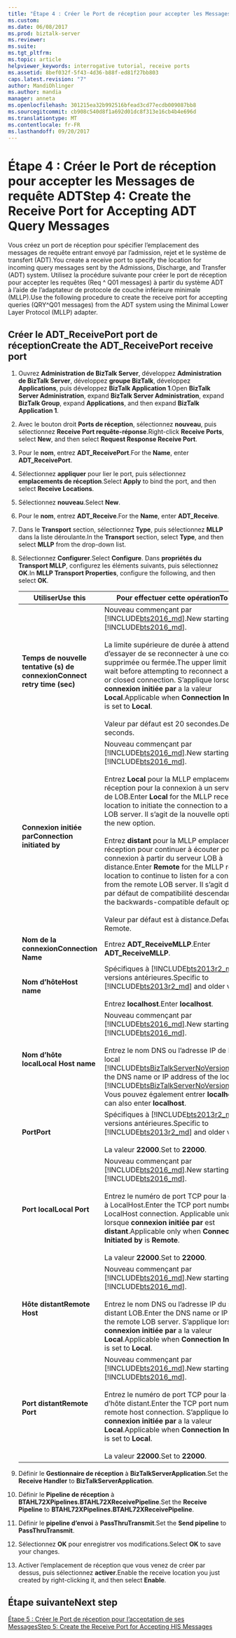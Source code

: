```yaml
---
title: "Étape 4 : Créer le Port de réception pour accepter les Messages de requête ADT | Documents Microsoft"
ms.custom: 
ms.date: 06/08/2017
ms.prod: biztalk-server
ms.reviewer: 
ms.suite: 
ms.tgt_pltfrm: 
ms.topic: article
helpviewer_keywords: interrogative tutorial, receive ports
ms.assetid: 8bef032f-5f43-4d36-b88f-ed81f27bb803
caps.latest.revision: "7"
author: MandiOhlinger
ms.author: mandia
manager: anneta
ms.openlocfilehash: 301215ea32b992516bfead3cd77ecdb009087bb8
ms.sourcegitcommit: cb908c540d8f1a692d01dc8f313e16cb4b4e696d
ms.translationtype: MT
ms.contentlocale: fr-FR
ms.lasthandoff: 09/20/2017
---
```

# <a name="step-4-create-the-receive-port-for-accepting-adt-query-messages"></a><span data-ttu-id="b3f29-102">Étape 4 : Créer le Port de réception pour accepter les Messages de requête ADT</span><span class="sxs-lookup"><span data-stu-id="b3f29-102">Step 4: Create the Receive Port for Accepting ADT Query Messages</span></span>
<span data-ttu-id="b3f29-103">Vous créez un port de réception pour spécifier l’emplacement des messages de requête entrant envoyé par l’admission, rejet et le système de transfert (ADT).</span><span class="sxs-lookup"><span data-stu-id="b3f29-103">You create a receive port to specify the location for incoming query messages sent by the Admissions, Discharge, and Transfer (ADT) system.</span></span> <span data-ttu-id="b3f29-104">Utilisez la procédure suivante pour créer le port de réception pour accepter les requêtes (Req ^ Q01 messages) à partir du système ADT à l’aide de l’adaptateur de protocole de couche inférieure minimale (MLLP).</span><span class="sxs-lookup"><span data-stu-id="b3f29-104">Use the following procedure to create the receive port for accepting queries (QRY^Q01 messages) from the ADT system using the Minimal Lower Layer Protocol (MLLP) adapter.</span></span>  
  
## <a name="create-the-adtreceiveport-receive-port"></a><span data-ttu-id="b3f29-105">Créer le ADT_ReceivePort port de réception</span><span class="sxs-lookup"><span data-stu-id="b3f29-105">Create the ADT_ReceivePort receive port</span></span>  
  
1.  <span data-ttu-id="b3f29-106">Ouvrez **Administration de BizTalk Server**, développez **Administration de BizTalk Server**, développez **groupe BizTalk**, développez **Applications**, puis développez **BizTalk Application 1**.</span><span class="sxs-lookup"><span data-stu-id="b3f29-106">Open **BizTalk Server Administration**, expand **BizTalk Server Administration**, expand **BizTalk Group**, expand **Applications**, and then expand **BizTalk Application 1**.</span></span>  
  
2.  <span data-ttu-id="b3f29-107">Avec le bouton droit **Ports de réception**, sélectionnez **nouveau**, puis sélectionnez **Receive Port requête-réponse**.</span><span class="sxs-lookup"><span data-stu-id="b3f29-107">Right-click **Receive Ports**, select **New**, and then select **Request Response Receive Port**.</span></span>  
  
3.  <span data-ttu-id="b3f29-108">Pour le **nom**, entrez **ADT_ReceivePort**.</span><span class="sxs-lookup"><span data-stu-id="b3f29-108">For the **Name**, enter **ADT_ReceivePort**.</span></span>  
  
4.  <span data-ttu-id="b3f29-109">Sélectionnez **appliquer** pour lier le port, puis sélectionnez **emplacements de réception**.</span><span class="sxs-lookup"><span data-stu-id="b3f29-109">Select **Apply** to bind the port, and then select **Receive Locations**.</span></span>  
  
5.  <span data-ttu-id="b3f29-110">Sélectionnez **nouveau**.</span><span class="sxs-lookup"><span data-stu-id="b3f29-110">Select **New**.</span></span> 
  
6.  <span data-ttu-id="b3f29-111">Pour le **nom**, entrez **ADT_Receive**.</span><span class="sxs-lookup"><span data-stu-id="b3f29-111">For the **Name**, enter **ADT_Receive**.</span></span>  

7. <span data-ttu-id="b3f29-112">Dans le **Transport** section, sélectionnez **Type**, puis sélectionnez **MLLP** dans la liste déroulante.</span><span class="sxs-lookup"><span data-stu-id="b3f29-112">In the **Transport** section, select **Type**, and then select **MLLP** from the drop-down list.</span></span>  
  
8. <span data-ttu-id="b3f29-113">Sélectionnez **Configurer**.</span><span class="sxs-lookup"><span data-stu-id="b3f29-113">Select **Configure**.</span></span> <span data-ttu-id="b3f29-114">Dans **propriétés du Transport MLLP**, configurez les éléments suivants, puis sélectionnez **OK**.</span><span class="sxs-lookup"><span data-stu-id="b3f29-114">In **MLLP Transport Properties**, configure the following, and then select **OK**.</span></span>  
  
    |<span data-ttu-id="b3f29-115">Utiliser</span><span class="sxs-lookup"><span data-stu-id="b3f29-115">Use this</span></span>|<span data-ttu-id="b3f29-116">Pour effectuer cette opération</span><span class="sxs-lookup"><span data-stu-id="b3f29-116">To do this</span></span>|  
    |---|---|  
    |<span data-ttu-id="b3f29-117">**Temps de nouvelle tentative (s) de connexion**</span><span class="sxs-lookup"><span data-stu-id="b3f29-117">**Connect retry time (sec)**</span></span>|<span data-ttu-id="b3f29-118">Nouveau commençant par [!INCLUDE[bts2016_md](../../includes/bts2016-md.md)].</span><span class="sxs-lookup"><span data-stu-id="b3f29-118">New starting with [!INCLUDE[bts2016_md](../../includes/bts2016-md.md)].</span></span> <br/><br/><span data-ttu-id="b3f29-119">La limite supérieure de durée à attendre avant d’essayer de se reconnecter à une connexion supprimée ou fermée.</span><span class="sxs-lookup"><span data-stu-id="b3f29-119">The upper limit of time to wait before attempting to reconnect a dropped or closed connection.</span></span> <span data-ttu-id="b3f29-120">S’applique lorsque **connexion initiée par** a la valeur **Local**.</span><span class="sxs-lookup"><span data-stu-id="b3f29-120">Applicable when **Connection Initiated by** is set to **Local**.</span></span><br/><br/><span data-ttu-id="b3f29-121">Valeur par défaut est 20 secondes.</span><span class="sxs-lookup"><span data-stu-id="b3f29-121">Default is 20 seconds.</span></span>|
    |<span data-ttu-id="b3f29-122">**Connexion initiée par**</span><span class="sxs-lookup"><span data-stu-id="b3f29-122">**Connection initiated by**</span></span>| <span data-ttu-id="b3f29-123">Nouveau commençant par [!INCLUDE[bts2016_md](../../includes/bts2016-md.md)].</span><span class="sxs-lookup"><span data-stu-id="b3f29-123">New starting with [!INCLUDE[bts2016_md](../../includes/bts2016-md.md)].</span></span> <br/><br/><span data-ttu-id="b3f29-124">Entrez **Local** pour la MLLP emplacement de réception pour la connexion à un serveur distant de LOB.</span><span class="sxs-lookup"><span data-stu-id="b3f29-124">Enter **Local** for the MLLP receive location to initiate the connection to a remote LOB server.</span></span> <span data-ttu-id="b3f29-125">Il s’agit de la nouvelle option.</span><span class="sxs-lookup"><span data-stu-id="b3f29-125">This is the new option.</span></span><br/><br/><span data-ttu-id="b3f29-126">Entrez **distant** pour la MLLP emplacement de réception pour continuer à écouter pour une connexion à partir du serveur LOB à distance.</span><span class="sxs-lookup"><span data-stu-id="b3f29-126">Enter **Remote** for the MLLP receive location to continue to listen for a connection from the remote LOB server.</span></span> <span data-ttu-id="b3f29-127">Il s’agit de l’option par défaut de compatibilité descendante.</span><span class="sxs-lookup"><span data-stu-id="b3f29-127">This is the backwards-compatible default option.</span></span><br/><br/><span data-ttu-id="b3f29-128">Valeur par défaut est à distance.</span><span class="sxs-lookup"><span data-stu-id="b3f29-128">Default is Remote.</span></span>| 
    |<span data-ttu-id="b3f29-129">**Nom de la connexion**</span><span class="sxs-lookup"><span data-stu-id="b3f29-129">**Connection Name**</span></span>|<span data-ttu-id="b3f29-130">Entrez **ADT_ReceiveMLLP**.</span><span class="sxs-lookup"><span data-stu-id="b3f29-130">Enter **ADT_ReceiveMLLP**.</span></span>|  
    |<span data-ttu-id="b3f29-131">**Nom d’hôte**</span><span class="sxs-lookup"><span data-stu-id="b3f29-131">**Host name**</span></span>|<span data-ttu-id="b3f29-132">Spécifiques à [!INCLUDE[bts2013r2_md](../../includes/bts2013r2-md.md)] et les versions antérieures.</span><span class="sxs-lookup"><span data-stu-id="b3f29-132">Specific to [!INCLUDE[bts2013r2_md](../../includes/bts2013r2-md.md)] and older versions.</span></span> <br/><br/><span data-ttu-id="b3f29-133">Entrez **localhost**.</span><span class="sxs-lookup"><span data-stu-id="b3f29-133">Enter **localhost**.</span></span>|  
    |<span data-ttu-id="b3f29-134">**Nom d’hôte local**</span><span class="sxs-lookup"><span data-stu-id="b3f29-134">**Local Host name**</span></span>|<span data-ttu-id="b3f29-135">Nouveau commençant par [!INCLUDE[bts2016_md](../../includes/bts2016-md.md)].</span><span class="sxs-lookup"><span data-stu-id="b3f29-135">New starting with [!INCLUDE[bts2016_md](../../includes/bts2016-md.md)].</span></span> <br/><br/><span data-ttu-id="b3f29-136">Entrez le nom DNS ou l’adresse IP de l’ordinateur local [!INCLUDE[btsBizTalkServerNoVersion_md](../../includes/btsbiztalkservernoversion-md.md)].</span><span class="sxs-lookup"><span data-stu-id="b3f29-136">Enter the DNS name or IP address of the local [!INCLUDE[btsBizTalkServerNoVersion_md](../../includes/btsbiztalkservernoversion-md.md)].</span></span> <span data-ttu-id="b3f29-137">Vous pouvez également entrer **localhost**.</span><span class="sxs-lookup"><span data-stu-id="b3f29-137">You can also enter **localhost**.</span></span>|  
    |<span data-ttu-id="b3f29-138">**Port**</span><span class="sxs-lookup"><span data-stu-id="b3f29-138">**Port**</span></span>|<span data-ttu-id="b3f29-139">Spécifiques à [!INCLUDE[bts2013r2_md](../../includes/bts2013r2-md.md)] et les versions antérieures.</span><span class="sxs-lookup"><span data-stu-id="b3f29-139">Specific to [!INCLUDE[bts2013r2_md](../../includes/bts2013r2-md.md)] and older versions.</span></span> <br/><br/><span data-ttu-id="b3f29-140">La valeur **22000**.</span><span class="sxs-lookup"><span data-stu-id="b3f29-140">Set to **22000**.</span></span>|  
    |<span data-ttu-id="b3f29-141">**Port local**</span><span class="sxs-lookup"><span data-stu-id="b3f29-141">**Local Port**</span></span>|<span data-ttu-id="b3f29-142">Nouveau commençant par [!INCLUDE[bts2016_md](../../includes/bts2016-md.md)].</span><span class="sxs-lookup"><span data-stu-id="b3f29-142">New starting with [!INCLUDE[bts2016_md](../../includes/bts2016-md.md)].</span></span> <br/><br/><span data-ttu-id="b3f29-143">Entrez le numéro de port TCP pour la connexion à LocalHost.</span><span class="sxs-lookup"><span data-stu-id="b3f29-143">Enter the TCP port number for the LocalHost connection.</span></span> <span data-ttu-id="b3f29-144">Applicable uniquement lorsque **connexion initiée par** est **distant**.</span><span class="sxs-lookup"><span data-stu-id="b3f29-144">Applicable only when **Connection Initiated by** is **Remote**.</span></span> <br/><br/><span data-ttu-id="b3f29-145">La valeur **22000**.</span><span class="sxs-lookup"><span data-stu-id="b3f29-145">Set to **22000**.</span></span>|
    |<span data-ttu-id="b3f29-146">**Hôte distant**</span><span class="sxs-lookup"><span data-stu-id="b3f29-146">**Remote Host**</span></span>|<span data-ttu-id="b3f29-147">Nouveau commençant par [!INCLUDE[bts2016_md](../../includes/bts2016-md.md)].</span><span class="sxs-lookup"><span data-stu-id="b3f29-147">New starting with [!INCLUDE[bts2016_md](../../includes/bts2016-md.md)].</span></span> <br/><br/><span data-ttu-id="b3f29-148">Entrez le nom DNS ou l’adresse IP du serveur distant LOB.</span><span class="sxs-lookup"><span data-stu-id="b3f29-148">Enter the DNS name or IP address of the remote LOB server.</span></span> <span data-ttu-id="b3f29-149">S’applique lorsque **connexion initiée par** a la valeur **Local**.</span><span class="sxs-lookup"><span data-stu-id="b3f29-149">Applicable when **Connection Initiated by** is set to **Local**.</span></span>|  
    |<span data-ttu-id="b3f29-150">**Port distant**</span><span class="sxs-lookup"><span data-stu-id="b3f29-150">**Remote Port**</span></span>|<span data-ttu-id="b3f29-151">Nouveau commençant par [!INCLUDE[bts2016_md](../../includes/bts2016-md.md)].</span><span class="sxs-lookup"><span data-stu-id="b3f29-151">New starting with [!INCLUDE[bts2016_md](../../includes/bts2016-md.md)].</span></span> <br/><br/><span data-ttu-id="b3f29-152">Entrez le numéro de port TCP pour la connexion d’hôte distant.</span><span class="sxs-lookup"><span data-stu-id="b3f29-152">Enter the TCP port number for the remote host connection.</span></span> <span data-ttu-id="b3f29-153">S’applique lorsque **connexion initiée par** a la valeur **Local**.</span><span class="sxs-lookup"><span data-stu-id="b3f29-153">Applicable when **Connection Initiated by** is set to **Local**.</span></span><br/><br/><span data-ttu-id="b3f29-154">La valeur **22000**.</span><span class="sxs-lookup"><span data-stu-id="b3f29-154">Set to **22000**.</span></span>|  

9. <span data-ttu-id="b3f29-155">Définir le **Gestionnaire de réception** à **BizTalkServerApplication**.</span><span class="sxs-lookup"><span data-stu-id="b3f29-155">Set the **Receive Handler** to **BizTalkServerApplication**.</span></span>  
  
10. <span data-ttu-id="b3f29-156">Définir le **Pipeline de réception** à **BTAHL72XPipelines.BTAHL72XReceivePipeline**.</span><span class="sxs-lookup"><span data-stu-id="b3f29-156">Set the **Receive Pipeline** to **BTAHL72XPipelines.BTAHL72XReceivePipeline**.</span></span>  

11. <span data-ttu-id="b3f29-157">Définir le **pipeline d’envoi** à **PassThruTransmit**.</span><span class="sxs-lookup"><span data-stu-id="b3f29-157">Set the **Send pipeline** to **PassThruTransmit**.</span></span>
  
11. <span data-ttu-id="b3f29-158">Sélectionnez **OK** pour enregistrer vos modifications.</span><span class="sxs-lookup"><span data-stu-id="b3f29-158">Select **OK** to save your changes.</span></span>  
  
12. <span data-ttu-id="b3f29-159">Activer l’emplacement de réception que vous venez de créer par dessus, puis sélectionnez **activer**.</span><span class="sxs-lookup"><span data-stu-id="b3f29-159">Enable the receive location you just created by right-clicking it, and then select **Enable**.</span></span>  

## <a name="next-step"></a><span data-ttu-id="b3f29-160">Étape suivante</span><span class="sxs-lookup"><span data-stu-id="b3f29-160">Next step</span></span>  
[<span data-ttu-id="b3f29-161">Étape 5 : Créer le Port de réception pour l’acceptation de ses Messages</span><span class="sxs-lookup"><span data-stu-id="b3f29-161">Step 5: Create the Receive Port for Accepting HIS Messages</span></span>](../../adapters-and-accelerators/accelerator-hl7/step-5-create-the-receive-port-for-accepting-his-messages.md)